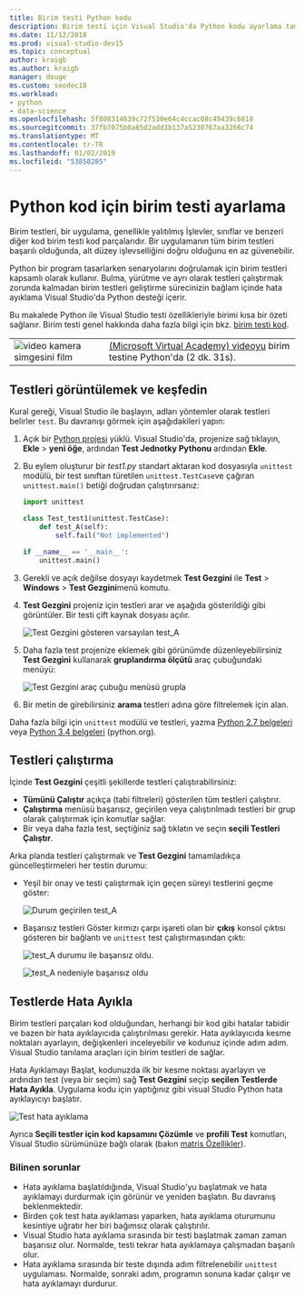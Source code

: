 ```yaml
---
title: Birim testi Python kodu
description: Birim testi için Visual Studio'da Python kodu ayarlama tam Testlerde Hata Ayıkla bulmak ve çalıştırmak için Test Gezgini özelliklerinden yararlanır.
ms.date: 11/12/2018
ms.prod: visual-studio-dev15
ms.topic: conceptual
author: kraigb
ms.author: kraigb
manager: douge
ms.custom: seodec18
ms.workload:
- python
- data-science
ms.openlocfilehash: 5f808314639c72f530e64c4ccac08c49439c6818
ms.sourcegitcommit: 37fb7075b0a65d2add3b137a5230767aa3266c74
ms.translationtype: MT
ms.contentlocale: tr-TR
ms.lasthandoff: 01/02/2019
ms.locfileid: "53858285"
---
```

# <a name="set-up-unit-testing-for-python-code"></a>Python kod için birim testi ayarlama

Birim testleri, bir uygulama, genellikle yalıtılmış İşlevler, sınıflar ve benzeri diğer kod birim testi kod parçalarıdır. Bir uygulamanın tüm birim testleri başarılı olduğunda, alt düzey işlevselliğini doğru olduğunu en az güvenebilir.

Python bir program tasarlarken senaryolarını doğrulamak için birim testleri kapsamlı olarak kullanır. Bulma, yürütme ve ayrı olarak testleri çalıştırmak zorunda kalmadan birim testleri geliştirme sürecinizin bağlam içinde hata ayıklama Visual Studio'da Python desteği içerir.

Bu makalede Python ile Visual Studio testi özellikleriyle birimi kısa bir özeti sağlanır. Birim testi genel hakkında daha fazla bilgi için bkz. [birim testi kod](../test/unit-test-your-code.md).

|   |   |
|---|---|
| ![video kamera simgesini film](../install/media/video-icon.png "bir video izleyin") | [(Microsoft Virtual Academy) videoyu](https://mva.microsoft.com/en-US/training-courses-embed/python-tools-for-visual-studio-2017-18121/Video-Testing-Python-hb46k6LWE_405918567) birim testine Python'da (2 dk. 31s). |

## <a name="discover-and-view-tests"></a>Testleri görüntülemek ve keşfedin

Kural gereği, Visual Studio ile başlayın, adları yöntemler olarak testleri belirler `test`. Bu davranışı görmek için aşağıdakileri yapın:

1. Açık bir [Python projesi](managing-python-projects-in-visual-studio.md) yüklü. Visual Studio'da, projenize sağ tıklayın, **Ekle** > **yeni öğe**, ardından **Test Jednotky Pythonu**  ardından **Ekle**.

1. Bu eylem oluşturur bir *test1.py* standart aktaran kod dosyasıyla `unittest` modülü, bir test sınıftan türetilen `unittest.TestCase`ve çağıran `unittest.main()` betiği doğrudan çalıştırırsanız:

    ```python
    import unittest

    class Test_test1(unittest.TestCase):
        def test_A(self):
            self.fail("Not implemented")

    if __name__ == '__main__':
        unittest.main()
    ```

1. Gerekli ve açık değilse dosyayı kaydetmek **Test Gezgini** ile **Test** > **Windows** > **Test Gezgini**menü komutu.

1. **Test Gezgini** projeniz için testleri arar ve aşağıda gösterildiği gibi görüntüler. Bir testi çift kaynak dosyası açılır.

    ![Test Gezgini gösteren varsayılan test_A](media/unit-test-A.png)

1. Daha fazla test projenize eklemek gibi görünümde düzenleyebilirsiniz **Test Gezgini** kullanarak **gruplandırma ölçütü** araç çubuğundaki menüyü:

    ![Test Gezgini araç çubuğu menüsü grupla](media/unit-test-group-menu.png)

1. Bir metin de girebilirsiniz **arama** testleri adına göre filtrelemek için alan.

Daha fazla bilgi için `unittest` modülü ve testleri, yazma [Python 2.7 belgeleri](https://docs.python.org/2/library/unittest.html) veya [Python 3.4 belgeleri](https://docs.python.org/3/library/unittest.html) (python.org).

## <a name="run-tests"></a>Testleri çalıştırma

İçinde **Test Gezgini** çeşitli şekillerde testleri çalıştırabilirsiniz:

- **Tümünü Çalıştır** açıkça (tabi filtreleri) gösterilen tüm testleri çalıştırır.
- **Çalıştırma** menüsü başarısız, geçirilen veya çalıştırılmadı testleri bir grup olarak çalıştırmak için komutlar sağlar.
- Bir veya daha fazla test, seçtiğiniz sağ tıklatın ve seçin **seçili Testleri Çalıştır**.

Arka planda testleri çalıştırmak ve **Test Gezgini** tamamladıkça güncelleştirmeleri her testin durumu:

- Yeşil bir onay ve testi çalıştırmak için geçen süreyi testlerini geçme göster:

    ![Durum geçirilen test_A](media/unit-test-A-pass.png)

- Başarısız testleri Göster kırmızı çarpı işareti olan bir **çıkış** konsol çıktısı gösteren bir bağlantı ve `unittest` test çalıştırmasından çıktı:

    ![test_A durumu ile başarısız oldu.](media/unit-test-A-fail.png)

    ![test_A nedeniyle başarısız oldu](media/unit-test-A-fail-reason.png)

## <a name="debug-tests"></a>Testlerde Hata Ayıkla

Birim testleri parçaları kod olduğundan, herhangi bir kod gibi hatalar tabidir ve bazen bir hata ayıklayıcıda çalıştırılması gerekir. Hata ayıklayıcıda kesme noktaları ayarlayın, değişkenleri inceleyebilir ve kodunuz içinde adım adım. Visual Studio tanılama araçları için birim testleri de sağlar.

Hata Ayıklamayı Başlat, kodunuzda ilk bir kesme noktası ayarlayın ve ardından test (veya bir seçim) sağ **Test Gezgini** seçip **seçilen Testlerde Hata Ayıkla**. Uygulama kodu için yaptığınız gibi visual Studio Python hata ayıklayıcıyı başlatır.

![Test hata ayıklama](media/unit-test-debugging.png)

Ayrıca **Seçili testler için kod kapsamını Çözümle** ve **profili Test** komutları, Visual Studio sürümünüze bağlı olarak (bakın [matris Özellikler](overview-of-python-tools-for-visual-studio.md#features-matrix)).

### <a name="known-issues"></a>Bilinen sorunlar

- Hata ayıklama başlatıldığında, Visual Studio'yu başlatmak ve hata ayıklamayı durdurmak için görünür ve yeniden başlatın. Bu davranış beklenmektedir.
- Birden çok test hata ayıklaması yaparken, hata ayıklama oturumunu kesintiye uğratır her biri bağımsız olarak çalıştırılır.
- Visual Studio hata ayıklama sırasında bir testi başlatmak zaman zaman başarısız olur. Normalde, testi tekrar hata ayıklamaya çalışmadan başarılı olur.
- Hata ayıklama sırasında bir teste dışında adım filtrelenebilir `unittest` uygulaması. Normalde, sonraki adım, programın sonuna kadar çalışır ve hata ayıklamayı durdurur.
